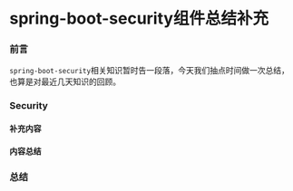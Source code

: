# spring-boot-security组件总结补充

### 前言

`spring-boot-security`相关知识暂时告一段落，今天我们抽点时间做一次总结，也算是对最近几天知识的回顾。

### Security



#### 补充内容



#### 内容总结



### 总结


